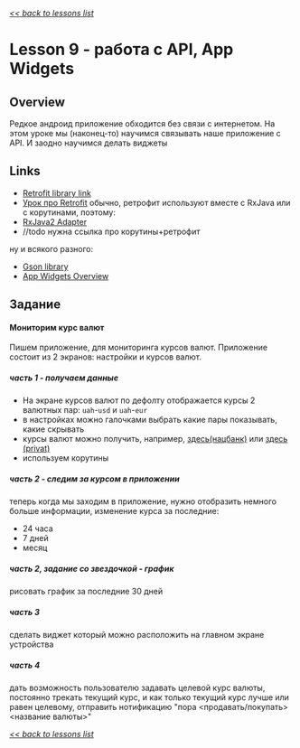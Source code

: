 [*<< back to lessons list*](../readme.md)

# Lesson 9 - работа с API, App Widgets 
## Overview
Редкое андроид приложение обходится без связи с интернетом. На этом уроке мы (наконец-то) научимся связывать наше приложение с API. И заодно научимся делать виджеты 

## Links
- [Retrofit library link](https://square.github.io/retrofit/)
- [Урок про Retrofit](http://developer.alexanderklimov.ru/android/library/retrofit.php)
обычно, ретрофит используют вместе с RxJava или с корутинами, поэтому:
- [RxJava2 Adapter](https://github.com/square/retrofit/tree/master/retrofit-adapters/rxjava2)
- //todo нужна ссылка про корутины+ретрофит

ну и всякого разного:
- [Gson library](https://github.com/google/gson)
- [App Widgets Overview](https://developer.android.com/guide/topics/appwidgets/overview)


## Задание
#### Мониторим курс валют
Пишем приложение, для мониторинга курсов валют. Приложение состоит из 2 экранов: настройки и курсов валют.

##### часть 1 - получаем данные
- На экране курсов валют по дефолту отображается курсы 2 валютных пар: `uah`-`usd` и `uah`-`eur`
- в настройках можно галочками выбрать какие пары показывать, какие скрывать 
- курсы валют можно получить, например, [здесь(нацбанк)](https://bank.gov.ua/ua/open-data/api-dev) или [здесь (privat)](https://api.privatbank.ua/#p24/exchange)
- используем корутины

##### часть 2 - следим за курсом в приложении
теперь когда мы заходим в приложение, нужно отобразить немного больше информации, изменение курса за последние:
- 24 часа
- 7 дней
- месяц 

##### часть 2, задание со звездочкой - график 
рисовать график за последние 30 дней

##### часть 3
сделать виджет который можно расположить на главном экране устройства

##### часть 4
дать возможность пользователю задавать целевой курс валюты, постоянно трекать текущий курс, и как только текущий курс лучше или равен целевому, отправить нотификацию "пора <продавать/покупать> <название валюты>" 


[*<< back to lessons list*](../readme.md)
